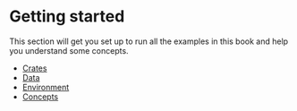 # Getting started

This section will get you set up to run all the examples in this book and help you understand some concepts.

* [Crates](crates.md)
* [Data](data.md)
* [Environment](end.md)
* [Concepts](concenpts.md)